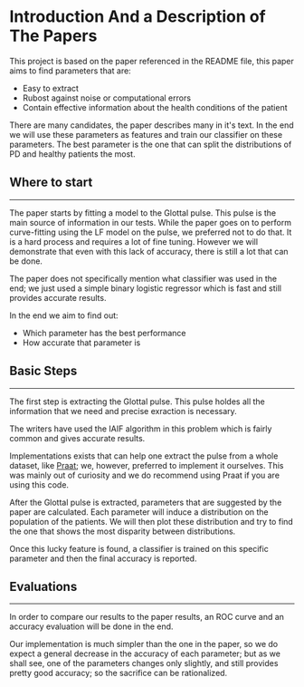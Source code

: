 # Introduction And a Description of The Papers

This project is based on the paper referenced in the README file, this paper aims to find parameters that are:
- Easy to extract
- Rubost against noise or computational errors
- Contain effective information about the health conditions of the patient

There are many candidates, the paper describes many in it's text. In the end we will use these parameters as features and train our classifier on these parameters. The best parameter is the one that can split the distributions of PD and healthy patients the most.

## Where to start
---

The paper starts by fitting a model to the Glottal pulse.
This pulse is the main source of information in our tests. While the paper goes on to perform curve-fitting using the LF model on the pulse, we preferred not to do that. It is a hard process and requires a lot of fine tuning. However we will demonstrate that even with this lack of accuracy, there is still a lot that can be done.

The paper does not specifically mention what classifier was used in the end; we just used a simple binary logistic regressor which is fast and still provides accurate results.

In the end we aim to find out:
- Which parameter has the best performance
- How accurate that parameter is

## Basic Steps
---

The first step is extracting the Glottal pulse. This pulse holdes all the information that we need and precise exraction is necessary.

The writers have used the IAIF algorithm in this problem which is fairly common and gives accurate results. 

Implementations exists that can help one extract the pulse from a whole dataset, like [Praat](https://www.fon.hum.uva.nl/praat/); we, however, preferred to implement it ourselves. This was mainly out of curiosity and we do recommend using Praat if you are using this code.

After the Glottal pulse is extracted, parameters that are suggested by the paper are calculated. Each parameter will induce a distribution on the population of the patients. We will then plot these distribution and try to find the one that shows the most disparity between distributions.

Once this lucky feature is found, a classifier is trained on this specific parameter and then the final accuracy is reported.

## Evaluations
---

In order to compare our results to the paper results, an ROC curve and an accuracy evaluation will be done in the end.

Our implementation is much simpler than the one in the paper, so we do expect a general decrease in the accuracy of each parameter; but as we shall see, one of the parameters changes only slightly, and still provides pretty good accuracy; so the sacrifice can be rationalized.